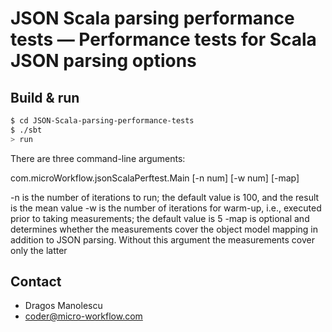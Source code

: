 # JSON Scala parsing performance tests — Performance tests for Scala JSON parsing options #

## Build & run ##

```sh
$ cd JSON-Scala-parsing-performance-tests
$ ./sbt
> run
```

There are three command-line arguments:

com.microWorkflow.jsonScalaPerftest.Main [-n num] [-w num] [-map]

-n is the number of iterations to run; the default value is 100, and the result is the mean value
-w is the number of iterations for warm-up, i.e., executed prior to taking measurements; the default
value is 5
-map is optional and determines whether the measurements cover the
object model mapping in addition to JSON parsing. Without this argument the measurements
cover only the latter


## Contact ##

- Dragos Manolescu
- <a href="coder@micro-workflow.com">coder@micro-workflow.com</a>
